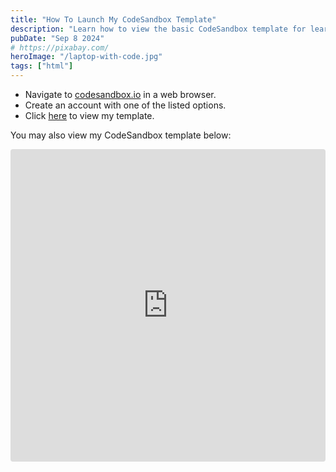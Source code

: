 ```yaml
---
title: "How To Launch My CodeSandbox Template"
description: "Learn how to view the basic CodeSandbox template for learning HTML that I have setup."
pubDate: "Sep 8 2024"
# https://pixabay.com/
heroImage: "/laptop-with-code.jpg"
tags: ["html"]
---
```


- Navigate to [codesandbox.io](https://codesandbox.io/) in a web browser.
- Create an account with one of the listed options.
- Click [here](https://codesandbox.io/p/sandbox/ssvv76?layout=%257B%2522sidebarPanel%2522%253A%2522EXPLORER%2522%252C%2522rootPanelGroup%2522%253A%257B%2522direction%2522%253A%2522horizontal%2522%252C%2522contentType%2522%253A%2522UNKNOWN%2522%252C%2522type%2522%253A%2522PANEL_GROUP%2522%252C%2522id%2522%253A%2522ROOT_LAYOUT%2522%252C%2522panels%2522%253A%255B%257B%2522type%2522%253A%2522PANEL_GROUP%2522%252C%2522contentType%2522%253A%2522UNKNOWN%2522%252C%2522direction%2522%253A%2522vertical%2522%252C%2522id%2522%253A%2522cm0u4y0gj0006356ixvxa6ido%2522%252C%2522sizes%2522%253A%255B100%252C0%255D%252C%2522panels%2522%253A%255B%257B%2522type%2522%253A%2522PANEL_GROUP%2522%252C%2522contentType%2522%253A%2522EDITOR%2522%252C%2522direction%2522%253A%2522horizontal%2522%252C%2522id%2522%253A%2522EDITOR%2522%252C%2522panels%2522%253A%255B%257B%2522type%2522%253A%2522PANEL%2522%252C%2522contentType%2522%253A%2522EDITOR%2522%252C%2522id%2522%253A%2522cm0u4y0gj0002356item0aak4%2522%257D%255D%257D%252C%257B%2522type%2522%253A%2522PANEL_GROUP%2522%252C%2522contentType%2522%253A%2522SHELLS%2522%252C%2522direction%2522%253A%2522horizontal%2522%252C%2522id%2522%253A%2522SHELLS%2522%252C%2522panels%2522%253A%255B%257B%2522type%2522%253A%2522PANEL%2522%252C%2522contentType%2522%253A%2522SHELLS%2522%252C%2522id%2522%253A%2522cm0u4y0gj0003356igofuz3jv%2522%257D%255D%257D%255D%257D%252C%257B%2522type%2522%253A%2522PANEL_GROUP%2522%252C%2522contentType%2522%253A%2522DEVTOOLS%2522%252C%2522direction%2522%253A%2522vertical%2522%252C%2522id%2522%253A%2522DEVTOOLS%2522%252C%2522panels%2522%253A%255B%257B%2522type%2522%253A%2522PANEL%2522%252C%2522contentType%2522%253A%2522DEVTOOLS%2522%252C%2522id%2522%253A%2522cm0u4y0gj0005356ioyw7sw7u%2522%257D%255D%257D%255D%252C%2522sizes%2522%253A%255B50%252C50%255D%257D%252C%2522tabbedPanels%2522%253A%257B%2522cm0u4y0gj0002356item0aak4%2522%253A%257B%2522tabs%2522%253A%255B%257B%2522id%2522%253A%2522cm0u4y0gj0001356ir0mhjbot%2522%252C%2522mode%2522%253A%2522permanent%2522%252C%2522type%2522%253A%2522FILE%2522%252C%2522filepath%2522%253A%2522%252Findex.html%2522%257D%255D%252C%2522id%2522%253A%2522cm0u4y0gj0002356item0aak4%2522%252C%2522activeTabId%2522%253A%2522cm0u4y0gj0001356ir0mhjbot%2522%257D%252C%2522cm0u4y0gj0005356ioyw7sw7u%2522%253A%257B%2522id%2522%253A%2522cm0u4y0gj0005356ioyw7sw7u%2522%252C%2522activeTabId%2522%253A%2522cm0u4ylfj0017356iqddtdwzq%2522%252C%2522tabs%2522%253A%255B%257B%2522id%2522%253A%2522cm0u4y0gj0004356igcwpiup5%2522%252C%2522mode%2522%253A%2522permanent%2522%252C%2522type%2522%253A%2522UNASSIGNED_PORT%2522%252C%2522port%2522%253A0%257D%252C%257B%2522type%2522%253A%2522UNASSIGNED_PORT%2522%252C%2522port%2522%253A0%252C%2522id%2522%253A%2522cm0u4ylfj0017356iqddtdwzq%2522%252C%2522mode%2522%253A%2522permanent%2522%257D%255D%257D%252C%2522cm0u4y0gj0003356igofuz3jv%2522%253A%257B%2522tabs%2522%253A%255B%255D%252C%2522id%2522%253A%2522cm0u4y0gj0003356igofuz3jv%2522%257D%257D%252C%2522showDevtools%2522%253Atrue%252C%2522showShells%2522%253Afalse%252C%2522showSidebar%2522%253Atrue%252C%2522sidebarPanelSize%2522%253A15%257D) to view my template.

You may also view my CodeSandbox template below:

<iframe src="https://codesandbox.io/embed/ssvv76?view=editor+%2B+preview&module=%2Findex.html"
     style="width:100%; height: 500px; border:0; border-radius: 4px; overflow:hidden;"
     title="Basic-HTML-Demo"
     allow="accelerometer; ambient-light-sensor; camera; encrypted-media; geolocation; gyroscope; hid; microphone; midi; payment; usb; vr; xr-spatial-tracking"
     sandbox="allow-forms allow-modals allow-popups allow-presentation allow-same-origin allow-scripts"
   ></iframe>